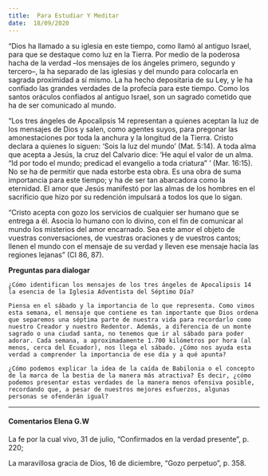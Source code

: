 ```yaml
---
title:  Para Estudiar Y Meditar
date:  18/09/2020
---
```


“Dios ha llamado a su iglesia en este tiempo, como llamó al antiguo Israel, para que se destaque como luz en la Tierra. Por medio de la poderosa hacha de la verdad –los mensajes de los ángeles primero, segundo y tercero–, la ha separado de las iglesias y del mundo para colocarla en sagrada proximidad a sí mismo. La ha hecho depositaria de su Ley, y le ha confiado las grandes verdades de la profecía para este tiempo. Como los santos oráculos confiados al antiguo Israel, son un sagrado cometido que ha de ser comunicado al mundo.

“Los tres ángeles de Apocalipsis 14 representan a quienes aceptan la luz de los mensajes de Dios y salen, como agentes suyos, para pregonar las amonestaciones por toda la anchura y la longitud de la Tierra. Cristo declara a quienes lo siguen: ‘Sois la luz del mundo’ (Mat. 5:14). A toda alma que acepta a Jesús, la cruz del Calvario dice: ‘He aquí el valor de un alma. “Id por todo el mundo; predicad el evangelio a toda criatura” ’ (Mar. 16:15). No se ha de permitir que nada estorbe esta obra. Es una obra de suma importancia para este tiempo; y ha de ser tan abarcadora como la eternidad. El amor que Jesús manifestó por las almas de los hombres en el sacrificio que hizo por su redención impulsará a todos los que lo sigan.

“Cristo acepta con gozo los servicios de cualquier ser humano que se entrega a él. Asocia lo humano con lo divino, con el fin de comunicar al mundo los misterios del amor encarnado. Sea este amor el objeto de vuestras conversaciones, de vuestras oraciones y de vuestros cantos; llenen el mundo con el mensaje de su verdad y lleven ese mensaje hacia las regiones lejanas” (CI 86, 87).

**Preguntas para dialogar**

`¿Cómo identifican los mensajes de los tres ángeles de Apocalipsis 14 la esencia de la Iglesia Adventista del Séptimo Día?`

`Piensa en el sábado y la importancia de lo que representa. Como vimos esta semana, el mensaje que contiene es tan importante que Dios ordena que separemos una séptima parte de nuestra vida para recordarlo como nuestro Creador y nuestro Redentor. Además, a diferencia de un monte sagrado o una ciudad santa, no tenemos que ir al sábado para poder adorar. Cada semana, a aproximadamente 1.700 kilómetros por hora (al menos, cerca del Ecuador), nos llega el sábado. ¿Cómo nos ayuda esta verdad a comprender la importancia de ese día y a qué apunta?`

`¿Cómo podemos explicar la idea de la caída de Babilonia o el concepto de la marca de la bestia de la manera más atractiva? Es decir, ¿cómo podemos presentar estas verdades de la manera menos ofensiva posible, recordando que, a pesar de nuestros mejores esfuerzos, algunas personas se ofenderán igual?`

---

#### Comentarios Elena G.W

La fe por la cual vivo, 31 de julio, “Confirmados en la verdad presente”, p. 220;

La maravillosa gracia de Dios, 16 de diciembre, “Gozo perpetuo”, p. 358.